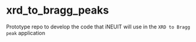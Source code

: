 # xrd_to_bragg_peaks
Prototype repo to develop the code that iNEUIT will use in the `XRD to Bragg peak` application
